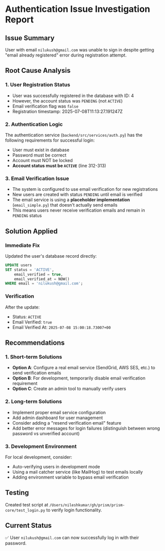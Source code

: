 # Authentication Issue Investigation Report

## Issue Summary
User with email `nilukush@gmail.com` was unable to sign in despite getting "email already registered" error during registration attempt.

## Root Cause Analysis

### 1. User Registration Status
- User was successfully registered in the database with ID: 4
- However, the account status was `PENDING` (not `ACTIVE`)
- Email verification flag was `false`
- Registration timestamp: 2025-07-08T11:13:27.191247Z

### 2. Authentication Logic
The authentication service (`backend/src/services/auth.py`) has the following requirements for successful login:
- User must exist in database
- Password must be correct
- Account must NOT be locked
- **Account status must be `ACTIVE`** (line 312-313)

### 3. Email Verification Issue
- The system is configured to use email verification for new registrations
- New users are created with status `PENDING` until email is verified
- The email service is using a **placeholder implementation** (`email_simple.py`) that doesn't actually send emails
- This means users never receive verification emails and remain in `PENDING` status

## Solution Applied

### Immediate Fix
Updated the user's database record directly:
```sql
UPDATE users 
SET status = 'ACTIVE', 
    email_verified = true, 
    email_verified_at = NOW() 
WHERE email = 'nilukush@gmail.com';
```

### Verification
After the update:
- Status: `ACTIVE`
- Email Verified: `true`
- Email Verified At: `2025-07-08 15:00:18.73007+00`

## Recommendations

### 1. Short-term Solutions
- **Option A**: Configure a real email service (SendGrid, AWS SES, etc.) to send verification emails
- **Option B**: For development, temporarily disable email verification requirement
- **Option C**: Create an admin tool to manually verify users

### 2. Long-term Solutions
- Implement proper email service configuration
- Add admin dashboard for user management
- Consider adding a "resend verification email" feature
- Add better error messages for login failures (distinguish between wrong password vs unverified account)

### 3. Development Environment
For local development, consider:
- Auto-verifying users in development mode
- Using a mail catcher service (like MailHog) to test emails locally
- Adding environment variable to bypass email verification

## Testing
Created test script at `/Users/nileshkumar/gh/prism/prism-core/test_login.py` to verify login functionality.

## Current Status
✅ User `nilukush@gmail.com` can now successfully log in with their password.